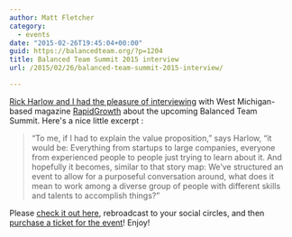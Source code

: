 ```yaml
---
author: Matt Fletcher
category:
  - events
date: "2015-02-26T19:45:04+00:00"
guid: https://balancedteam.org/?p=1204
title: Balanced Team Summit 2015 interview
url: /2015/02/26/balanced-team-summit-2015-interview/

---
```

[Rick Harlow and I had the pleasure of interviewing](http://www.rapidgrowthmedia.com/features/022615balancedteamsummitgrandrapids.aspx) with West Michigan-based magazine [RapidGrowth](http://www.rapidgrowthmedia.com/) about the upcoming Balanced Team Summit. Here's a nice little excerpt :

> “To me, if I had to explain the value proposition,” says Harlow, “it would be: Everything from startups to large companies, everyone from experienced people to people just trying to learn about it. And hopefully it becomes, similar to that story map: We’ve structured an event to allow for a purposeful conversation around, what does it mean to work among a diverse group of people with different skills and talents to accomplish things?”

Please [check it out here](http://www.rapidgrowthmedia.com/features/022615balancedteamsummitgrandrapids.aspx), rebroadcast to your social circles, and then [purchase a ticket for the event](/btgr2015/)! Enjoy!

